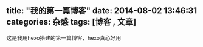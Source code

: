 title: "我的第一篇博客"
date: 2014-08-02 13:46:31
categories: 杂感
tags: [博客 , 文章]
---

<p>这是我用hexo搭建的第一篇博客，hexo真心好用</p>

